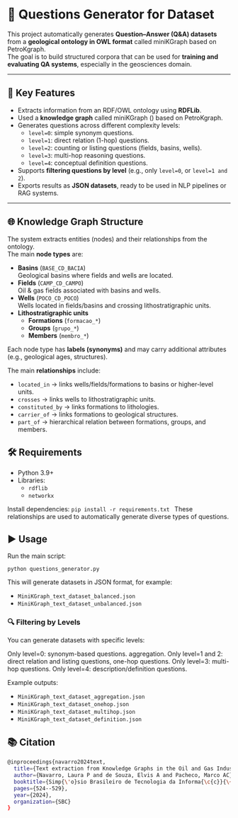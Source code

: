 # 🧩 Questions Generator for Dataset

This project automatically generates **Question–Answer (Q&A) datasets** from a **geological ontology in OWL format** called miniKGraph based on PetroKgraph.  
The goal is to build structured corpora that can be used for **training and evaluating QA systems**, especially in the geosciences domain.

---

## 🚀 Key Features

- Extracts information from an RDF/OWL ontology using **RDFLib**.
- Used a **knowledge graph** called miniKGraph () based on PetroKgraph.
- Generates questions across different complexity levels:
  - `level=0`: simple synonym questions.
  - `level=1`: direct relation (1-hop) questions.
  - `level=2`: counting or listing questions (fields, basins, wells).
  - `level=3`: multi-hop reasoning questions.
  - `level=4`: conceptual definition questions.
- Supports **filtering questions by level** (e.g., only `level=0`, or `level=1 and 2`).
- Exports results as **JSON datasets**, ready to be used in NLP pipelines or RAG systems.

---

## 🌐 Knowledge Graph Structure

The system extracts entities (nodes) and their relationships from the ontology.  
The main **node types** are:

- **Basins** (`BASE_CD_BACIA`)  
  Geological basins where fields and wells are located.  
- **Fields** (`CAMP_CD_CAMPO`)  
  Oil & gas fields associated with basins and wells.  
- **Wells** (`POCO_CD_POCO`)  
  Wells located in fields/basins and crossing lithostratigraphic units.  
- **Lithostratigraphic units**  
  - **Formations** (`formacao_*`)  
  - **Groups** (`grupo_*`)  
  - **Members** (`membro_*`)  

Each node type has **labels (synonyms)** and may carry additional attributes (e.g., geological ages, structures).

The main **relationships** include:
- `located_in` → links wells/fields/formations to basins or higher-level units.  
- `crosses` → links wells to lithostratigraphic units.  
- `constituted_by` → links formations to lithologies.  
- `carrier_of` → links formations to geological structures.  
- `part_of` → hierarchical relation between formations, groups, and members.  

## 🛠 Requirements

- Python 3.9+
- Libraries:
  - `rdflib`
  - `networkx`

Install dependencies:  `pip install -r requirements.txt `
These relationships are used to automatically generate diverse types of questions.

## ▶️ Usage

Run the main script:

`python questions_generator.py`

This will generate datasets in JSON format, for example:

- `MiniKGraph_text_dataset_balanced.json`
- `MiniKGraph_text_dataset_unbalanced.json`

### 🔍 Filtering by Levels

You can generate datasets with specific levels:

Only level=0: synonym-based questions. aggregation.
Only level=1 and 2: direct relation and listing questions, one-hop questions.
Only level=3: multi-hop questions.
Only level=4: description/definition questions.

Example outputs:

- `MiniKGraph_text_dataset_aggregation.json`
- `MiniKGraph_text_dataset_onehop.json`
- `MiniKGraph_text_dataset_multihop.json`
- `MiniKGraph_text_dataset_definition.json`

## 📚 Citation

```bash
@inproceedings{navarro2024text,
  title={Text extraction from Knowledge Graphs in the Oil and Gas Industry},
  author={Navarro, Laura P and de Souza, Elvis A and Pacheco, Marco AC},
  booktitle={Simp{\'o}sio Brasileiro de Tecnologia da Informa{\c{c}}{\~a}o e da Linguagem Humana (STIL)},
  pages={524--529},
  year={2024},
  organization={SBC}
}
```


